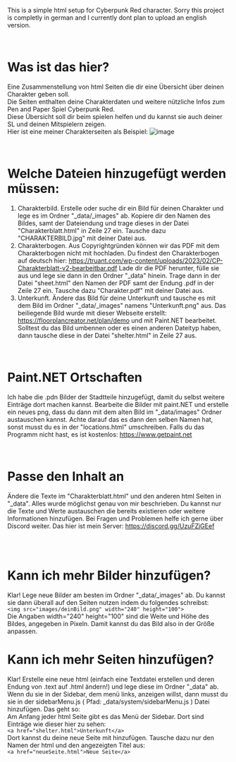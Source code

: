 ﻿This is a simple html setup for Cyberpunk Red character.
Sorry this project is completly in german and I currently dont plan to upload an english version.

<br>

# Was ist das hier?
Eine Zusammenstellung von html Seiten die dir eine Übersicht über deinen Charakter geben soll.<br>
Die Seiten enthalten deine Charakterdaten und weitere nützliche Infos zum Pen and Paper Spiel Cyberpunk Red.<br>
Diese Übersicht soll dir beim spielen helfen und du kannst sie auch deiner SL und deinen Mitspielern zeigen.<br>
Hier ist eine meiner Charakterseiten als Beispiel:
![image](https://github.com/user-attachments/assets/38700bad-c946-4863-947e-5fc27bf213eb)<br>

<br>

# Welche Dateien hinzugefügt werden müssen:
1. Charakterbild. Erstelle oder suche dir ein Bild für deinen Charakter und lege es im Ordner "_data/_images" ab.
	Kopiere dir den Namen des Bildes, samt der Dateiendung und trage dieses in der Datei "Charakterblatt.html" in Zeile 27 ein.
	Tausche dazu "CHARAKTERBILD.jpg" mit deiner Datei aus.
2. Charakterbogen. Aus Copyrightgründen können wir das PDF mit dem Charakterbogen nicht mit hochladen.
	Du findest den Charakterbogen auf deutsch hier: https://truant.com/wp-content/uploads/2023/02/CP-Charakterblatt-v2-bearbeitbar.pdf
	Lade dir die PDF herunter, fülle sie aus und lege sie dann in den Ordner "_data" hinein.
	Trage dann in der Datei "sheet.html" den Namen der PDF samt der Endung .pdf in der Zeile 27 ein.
	Tausche dazu "Charakter.pdf" mit deiner Datei aus.
3. Unterkunft. Ändere das Bild für deine Unterkunft und tausche es mit dem Bild im Ordner "_data/_images" namens "Unterkunft.png" aus.
	Das beiliegende Bild wurde mit dieser Webseite erstellt: https://floorplancreator.net/plan/demo und mit Paint.NET bearbeitet.
	Solltest du das Bild umbennen oder es einen anderen Dateityp haben, dann tausche diese in der Datei "shelter.html" in Zeile 27 aus.

<br>

# Paint.NET Ortschaften
Ich habe die .pdn Bilder der Stadtteile hinzugefügt, damit du selbst weitere Einträge dort machen kannst.
Bearbeite die Bilder mit paint.NET und erstelle ein neues png, dass du dann mit dem alten Bild im "_data/images" Ordner austauschen kannst.
Achte darauf das es dann den selben Namen hat, sonst musst du es in der "locations.html" umschreiben.
Falls du das Programm nicht hast, es ist kostenlos: https://www.getpaint.net

<br>

# Passe den Inhalt an
Ändere die Texte im "Charakterblatt.html" und den anderen html Seiten in "_data".
Alles wurde möglichst genau von mir beschrieben. Du kannst nur die Texte und Werte austauschen die bereits existieren oder weitere Informationen hinzufügen.
Bei Fragen und Problemen helfe ich gerne über Discord weiter. Das hier ist mein Server: https://discord.gg/UzuFZjGEef

<br><br>

# Kann ich mehr Bilder hinzufügen?
Klar! Lege neue Bilder am besten im Ordner "_data/_images" ab. Du kannst sie dann überall auf den Seiten nutzen indem du folgendes schreibst:<br>
	`<img src="images/deinBild.png" width="240" height="100">`<br>
Die Angaben width="240" height="100" sind die Weite und Höhe des Bildes, angegeben in Pixeln. Damit kannst du das Bild also in der Größe anpassen.


# Kann ich mehr Seiten hinzufügen?
Klar! Erstelle eine neue html (einfach eine Textdatei erstellen und deren Endung von .text auf .html ändern!) und lege diese im Ordner "_data" ab.
Wenn du sie in der Sidebar, dem menü links, anzeigen willst, dann musst du sie in der sidebarMenu.js ( Pfad: _data/system/sidebarMenu.js ) Datei hinzufügen. Das geht so:<br>
	Am Anfang jeder html Seite gibt es das Menü der Sidebar. Dort sind Einträge wie dieser hier zu sehen:<br>
		`<a href="shelter.html">Unterkunft</a>`<br>
	Dort kannst du deine neue Seite mit hinzufügen. Tausche dazu nur den Namen der html und den angezeigten Titel aus:<br>
		`<a href="neueSeite.html">Neue Seite</a>`<br>